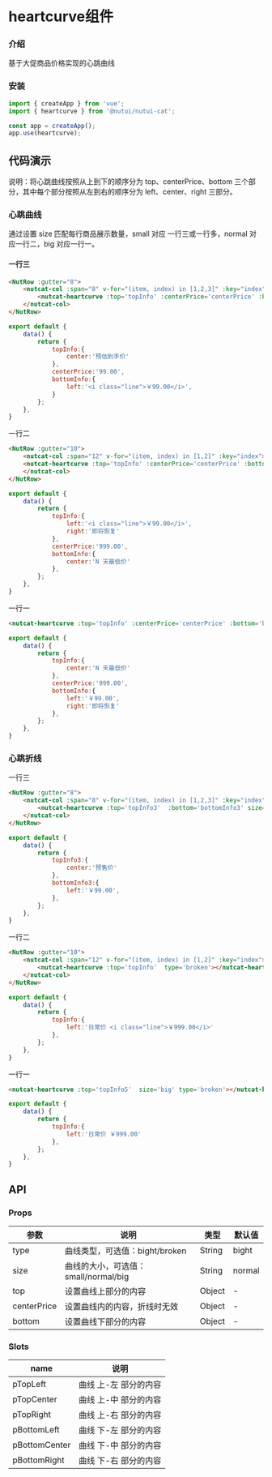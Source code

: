 #  heartcurve组件

### 介绍

基于大促商品价格实现的心跳曲线

### 安装

``` javascript
import { createApp } from 'vue';
import { heartcurve } from '@nutui/nutui-cat';

const app = createApp();
app.use(heartcurve);
```

## 代码演示

说明：将心跳曲线按照从上到下的顺序分为 top、centerPrice、bottom 三个部分，其中每个部分按照从左到右的顺序分为 left、center、right 三部分。

### 心跳曲线

通过设置 size 匹配每行商品展示数量，small 对应 一行三或一行多，normal 对应一行二，big 对应一行一。
#### 一行三

```html
<NutRow :gutter="8">
    <nutcat-col :span="8" v-for="(item, index) in [1,2,3]" :key="index" >
        <nutcat-heartcurve :top='topInfo' :centerPrice='centerPrice' :bottom='bottomInfo' size='small'></nutcat-heartcurve> 
    </nutcat-col>
</NutRow>
```

```javascript
export default {
    data() {
        return {
            topInfo:{
                center:'预估到手价'
            },
            centerPrice:'99.00',
            bottomInfo:{
                left:'<i class="line">￥99.00</i>',
            }
        };
    },
}
```
一行二
```html
<NutRow :gutter="10">
    <nutcat-col :span="12" v-for="(item, index) in [1,2]" :key="index">
    <nutcat-heartcurve :top='topInfo' :centerPrice='centerPrice' :bottom='bottomInfo' ></nutcat-heartcurve>  
    </nutcat-col>
</NutRow>
```

```javascript
export default {
    data() {
        return {
            topInfo:{
                left:'<i class="line">￥99.00</i>',
                right:'即将恢复'
            },
            centerPrice:'999.00',
            bottomInfo:{
                center:'N 天最低价'
            },
        };
    },
}
```

一行一
```html
<nutcat-heartcurve :top='topInfo' :centerPrice='centerPrice' :bottom='bottomInfo' size='big'></nutcat-heartcurve> 
```

```javascript
export default {
    data() {
        return {
            topInfo:{
                center:'N 天最低价'
            },
            centerPrice:'999.00',
            bottomInfo:{
                left:'￥99.00',
                right:'即将恢复'
            },
        };
    },
}
```

### 心跳折线

一行三
```html
<NutRow :gutter="8">
    <nutcat-col :span="8" v-for="(item, index) in [1,2,3]" :key="index">
        <nutcat-heartcurve :top='topInfo3'  :bottom='bottomInfo3' size='small' type='broken' ></nutcat-heartcurve>  
    </nutcat-col>
</NutRow>
```

```javascript
export default {
    data() {
        return {
            topInfo3:{
                center:'预售价'
            },
            bottomInfo3:{
                left:'￥99.00',
            },
        };
    },
}
```

一行二
```html
<NutRow :gutter="10">
    <nutcat-col :span="12" v-for="(item, index) in [1,2]" :key="index">
        <nutcat-heartcurve :top='topInfo'  type='broken'></nutcat-heartcurve>  
    </nutcat-col>
</NutRow>
```

```javascript
export default {
    data() {
        return {
            topInfo:{
                left:'日常价 <i class="line">￥999.00</i>'
            },
        };
    },
}
```

一行一
```html
<nutcat-heartcurve :top='topInfo5'  size='big' type='broken'></nutcat-heartcurve>  
```

```javascript
export default {
    data() {
        return {
            topInfo:{
                left:'日常价 ￥999.00'
            },
        };
    },
}
```


## API

### Props

| 参数         | 说明                             | 类型   | 默认值           |
|--------------|----------------------------------|--------|------------------|
| type         | 曲线类型，可选值：bight/broken               | String | bight              |
| size        | 曲线的大小，可选值：small/normal/big                         | String | normal              |
| top         | 设置曲线上部分的内容 | Object | -                |
| centerPrice | 设置曲线内的内容，折线时无效    | Object | - |
| bottom          | 设置曲线下部分的内容                       | Object | -             |

### Slots

| name | 说明           | 
|--------|----------------|
| pTopLeft  |  曲线 上-左 部分的内容|
| pTopCenter  |  曲线 上-中 部分的内容|
| pTopRight  |  曲线 上-右 部分的内容|
| pBottomLeft  |  曲线 下-左 部分的内容|
| pBottomCenter  |  曲线 下-中 部分的内容|
| pBottomRight  |  曲线 下-右 部分的内容|